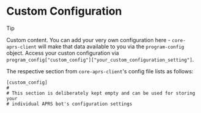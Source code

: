 # Custom Configuration

> [!TIP]
> Custom content. You can add your very own configuration here - `core-aprs-client` will make that data available to you via the `program-config` object. Access your custon configuration via `program_config["custom_config"]["your_custom_configuration_setting"]`.

The respective section from `core-aprs-client`'s config file lists as follows:

```
[custom_config]
#
# This section is deliberately kept empty and can be used for storing your
# individual APRS bot's configuration settings
```